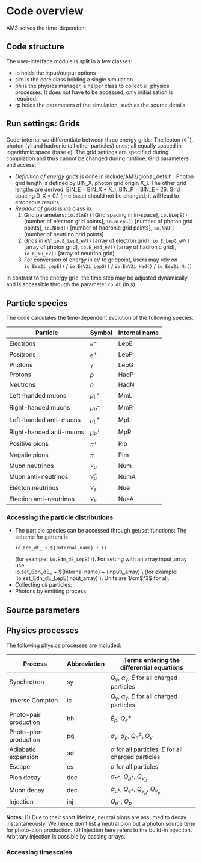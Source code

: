 # Code overview

AM3 solves the time-dependent 

## Code structure

The user-interface module is split in a few classes:
  * io holds the input/output options
  * sim is the core class holding a single simulation
  * ph is the physics manager, a helper class to collect all physics processes. It does not have to be accessed, only initialisation is required.
  * rp holds the parameters of the simulation, such as the source details.

## Run settings: Grids

Code-internal we differentiate between three energy grids: The lepton ($e^\pm$), photon ($\gamma$) and hadronic (all other particles) ones; all equally spaced in logarithmic space (base e). The grid settings are specified during compilation and thus cannot be changed during runtime. 
Grid parameters and access:
* *Definition of energy grids* is done in include/AM3/global_defs.h .
    Photon grid length is defined by BIN_X, photon grid origin X_I. The other grid lengths are derived: BIN_E = BIN_X + X_I, BIN_P = BIN_E - 26. Grid spacing D_X = 0.1 (in e base) should not be changed, it will lead to erroneous results
* *Readout of grids* is via class io:
    1. Grid parameters: `io.dlnE()` [Grid spacing in ln-space], `io.NLepE()` [number of electron grid points], `io.NLepG()` [number of photon grid points], `io.NHad()` [number of hadronic grid points], `io.NNU()` [number of neutrino grid points] 
    2. Grids in eV: `io.E_LepE_eV()` [array of electron grid], `io.E_LepG_eV()` [array of photon grid], `io.E_Had_eV()` [array of hadronic grid], `io.E_Nu_eV()` [array of neutrino grid]
    3. For conversion of energy in eV to gridpoint, users may rely on `io.EeV2i_LepE()` / `io.EeV2i_LepG()` / `io.EeV2i_Had()` / `io.EeV2i_Nu()`

In contrast to the energy grid, the time step may be adjusted dynamically and is accessible through the parameter `rp.dt` (in s). 

## Particle species

The code calculates the time-dependent evolution of the following species:

|Particle                   |Symbol             |Internal name  |
| -------------             | ---------         | -----------   |
| Electrons                 | $e^-$             | LepE          |
| Positrons                 | $e^+$             | LepP          |
| Photons                   | $\gamma$          | LepG          |
| Protons                   | $p$               | HadP          |
| Neutrons                  | $n$               | HadN          |
| Left-handed muons         | $\mu^-_L$         | MmL           |
| Right-handed muons        | $\mu^-_R$         | MmR           |
| Left-handed anti-muons    | $\mu^+_L$         | MpL           |
| Right-handed anti-muons   | $\mu^+_R$         | MpR           |
| Positive pions            | $\pi^+$           | Pip           |
| Negatie pions             | $\pi^-$           | Pim           |
| Muon neutrinos            | $\nu_\mu$         | Num           |
| Muon anti-neutrinos       | $\bar{\nu}_\mu$   | NumA          |
| Electon neutrinos         | $\nu_e$           | Nue           |
| Election anti-neutrinos   | $\bar{\nu}_e$     | NueA          |

### Accessing the particle distributions

* The particle species can be accessed through get/set functions: 
    The scheme for getters is 
    ````
    io.Edn_dE_ + ${Internal name} + () 
    ````
    (for example: `io.Edn_dE_LepE()`). For setting with an array input_array use  \
    io.set_Edn\_dE\_ + ${Internal name} + (input\_array)  \ 
    (for example: `io.set_Edn_dE_LepE(input_array)`). 
    Units are 1/cm$^3$ for all.
* Collecting *all* particles: 
* Photons by emitting process

## Source parameters



## Physics processes

The following physics processes are included: 

|Process                |Abbreviation   | Terms entering the differential equations                         |
|--------               | ------------  | ------------------------------                                    |   
|Synchrotron            | sy            | $Q_\gamma$, $\alpha_\gamma$, $\dot{E}$ for all charged particles  |
|Inverse Compton        | ic            | $Q_\gamma$, $\alpha_\gamma$, $\dot{E}$ for all charged particles  |
|Photo-pair production  | bh            | $\dot{E}_p$, $Q_e^{\pm}$                                          |
|Photo-pion production  | pg            | $\alpha_{\gamma}$, $\alpha_p$, $Q_\pi^{\pm}$, $Q_\gamma$          |
|Adiabatic expansion    | ad            | $\alpha$ for all particles, $\dot{E}$ for all charged particles  |
|Escape                 | es            | $\alpha$ for all particles                                       |
|Pion decay             | dec           | $\alpha_{\pi^\pm}$, $Q_{\mu^\pm}$, $Q_{\nu_\mu}$                  |
|Muon decay             | dec           | $\alpha_{\mu^\pm}$, $Q_{e^\pm}$, $Q_{\nu_\mu}$, $Q_{\nu_e}$       |
|Injection              | inj           | $Q_{e^{-}}$, $Q_p$                                                |

**Notes**: (1) Due to their short lifetime, neutral pions are assumed to decay instantaneously. We hence don't list a neutral pion but a photon source term for photo-pion production. (2) Injection here refers to the build-in injection. Arbitrary injection is possible by passing arrays. 

### Accessing timescales
